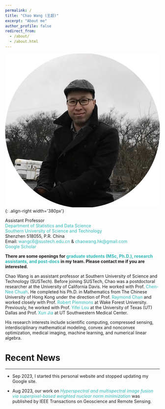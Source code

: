 ```yaml
---
permalink: /
title: "Chao Wang (王超)"
excerpt: "About me"
author_profile: false
redirect_from: 
  - /about/
  - /about.html
---
```


![profile](/images/profile.png){: .align-right width='380px'}

<div>
Assistant Professor
<br>
 <a href="https://stat-ds.sustech.edu.cn/" style="color:#2eb8b8;text-decoration:none;"> Department of Statistics and Data Science  </a> 
<br>
<a href="https://sustech.edu.cn/en/" style="color:#2eb8b8;text-decoration:none;"> Southern University of Science and Technology  </a>  
<br>
Shenzhen 518055, P.R. China
</div>


<div>
<i class="fas fa-envelope"></i> Email: <a href="mailto:wangc6@sustech.edu.cn" style="color:#2eb8b8;text-decoration:none;"> wangc6@sustech.edu.cn </a>  & 
<a href="mailto:chaowang.hk@gmail.com" style="color:#2eb8b8;text-decoration:none;"> chaowang.hk@gmail.com </a>
<br>
<i class="ai ai-google-scholar-square"></i> <a href="https://scholar.google.com/citations?user=PBchRWYAAAAJ&hl=en" style="color:#2eb8b8;text-decoration:none;"> Google Scholar </a>
 </div>

**There are some openings for <font color="#2eb8b8"> graduate students (MSc, Ph.D.), research assistants, and post-docs </font> in my team. Please contact me if you are interested.**

Chao Wang is an assistant professor at Southern University of Science and Technology (SUSTech). Before joining SUSTech, Chao was a postdoctoral researcher at the University of California Davis. He worked with Prof. <a href="https://www.ece.ucdavis.edu/~chuah/rubinet/" style="color:#2eb8b8;text-decoration:none;"> Chen-Nee Chuah</a>. He completed his Ph.D. in Mathematics from The Chinese University of Hong Kong under the direction of Prof. <a href="https://scholars.cityu.edu.hk/en/persons/hon-fu-raymond-chan(98f1cf10-a01a-4642-8470-c48b0e977687).html" style="color:#2eb8b8;text-decoration:none;"> Raymond Chan</a>  and worked closely with Prof. <a href="https://faculty.sites.wfu.edu/plemmons/" style="color:#2eb8b8;text-decoration:none;"> Robert Plemmons </a>  at Wake Forest University. Previously, he worked with Prof. <a href="https://sites.google.com/site/louyifei/" style="color:#2eb8b8;text-decoration:none;"> Yifei Lou </a>  at the University of Texas (UT) Dallas and Prof. <a href="https://www.hopkinsmedicine.org/profiles/details/xun-jia" style="color:#2eb8b8;text-decoration:none;"> Xun Jia </a> at UT Southwestern Medical Center.


His research interests include scientific computing, compressed sensing, interdisciplinary mathematical modeling, convex and nonconvex optimization, medical imaging, machine learning, and numerical linear algebra.



# Recent News
---
- Sep 2023, I started this personal website and stopped updating my Google site.
  
- Aug 2023, our work on <a href="https://ieeexplore.ieee.org/abstract/document/10231145/" style="color:#2eb8b8;text-decoration:none;"> _Hyperspectral and multispectral image fusion via superpixel-based weighted nuclear norm minimization_  </a> was published by IEEE Transactions on Geoscience and Remote Sensing.



&nbsp;

&nbsp;

&nbsp;
